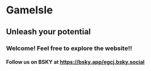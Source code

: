 # GameIsle
## Unleash your potential
### Welcome! Feel free to explore the website!!
#### Follow us on BSKY at https://bsky.app/egcj.bsky.social
